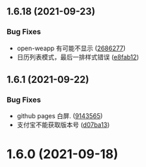 ## 1.6.18 (2021-09-23)


### Bug Fixes

* open-weapp 有可能不显示 ([2686277](https://github.com/cqkqinfo/ui/commit/2686277de111d53b01db6fd3d6c373915f8a1e46))
* 日历列表模式，最后一排样式错误 ([e8fab12](https://github.com/cqkqinfo/ui/commit/e8fab12fb80eec9fc5edd88789baab6925dab637))



## 1.6.1 (2021-09-22)


### Bug Fixes

* github pages 白屏. ([9143565](https://github.com/cqkqinfo/ui/commit/9143565957b43d100e9bd4189bd6a40d05031ed7))
* 支付宝不能获取版本号 ([d07ba13](https://github.com/cqkqinfo/ui/commit/d07ba13250a1b7574b4e35a4181d5066d8d73339))



# 1.6.0 (2021-09-18)



